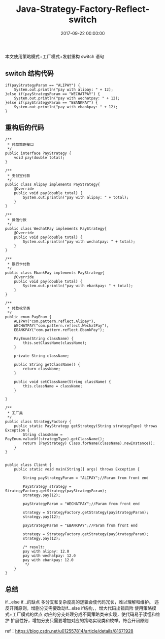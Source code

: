 ﻿---
title: Java-Strategy-Factory-Reflect-switch
date: 2017-09-22 00:00:00
categories: Java
tags:
    - Java
    - Strategy
    - Factory
---

本文使用策略模式+工厂模式+发射重构 switch 语句

<!-- more -->

## switch 结构代码

```
if(payStrategyParam == "ALIPAY") {
    System.out.println("pay with alipay: " + 12);
}else if(payStrategyParam == "WECHATPAY") {
    System.out.println("pay with wechatpay: " + 12);
}else if(payStrategyParam == "EBANKPAY") {
    System.out.println("pay with ebankpay: " + 12);
}
```

## 重构后的代码

```
/**
 * 付款策略接口
 */
public interface PayStrategy {
    void pay(double total);
}

/**
 * 支付宝付款
 */
public class Alipay implements PayStrategy{
    @Override
    public void pay(double total) {
        System.out.println("pay with alipay: " + total);
    }
}

/**
 * 微信付款
 */
public class WechatPay implements PayStrategy{
    @Override
    public void pay(double total) {
        System.out.println("pay with wechatpay: " + total);
    }
}

/**
 * 银行卡付款
 */
public class EbankPay implements PayStrategy{
    @Override
    public void pay(double total) {
        System.out.println("pay with ebankpay: " + total);
    }
}

/**
 * 付款枚举类
 */
public enum PayEnum {
    ALIPAY("com.pattern.reflect.Alipay"),
    WECHATPAY("com.pattern.reflect.WechatPay"),
    EBANKPAY("com.pattern.reflect.EbankPay");

    PayEnum(String className) {
        this.setClassName(className);
    }

    private String className;
    
    public String getClassName() {
        return className;
    }

    public void setClassName(String className) {
        this.className = className;
    }

}

/**
 * 工厂类
 */
public class StrategyFactory {
    public static PayStrategy getStrategy(String strategyType) throws Exception {
        String className = PayEnum.valueOf(strategyType).getClassName();
        return (PayStrategy) Class.forName(className).newInstance();
    }
}


public class Client {
    public static void main(String[] args) throws Exception {

        String payStrategyParam = "ALIPAY";//Param from front end

        PayStrategy strategy = StrategyFactory.getStrategy(payStrategyParam);
        strategy.pay(12);

        payStrategyParam = "WECHATPAY";//Param from front end

        strategy = StrategyFactory.getStrategy(payStrategyParam);
        strategy.pay(12);

        payStrategyParam = "EBANKPAY";//Param from front end

        strategy = StrategyFactory.getStrategy(payStrategyParam);
        strategy.pay(12);

        /* result:
        pay with alipay: 12.0
        pay with wechatpay: 12.0
        pay with ebankpay: 12.0
         */
    }
}
```

## 总结

if…else if…的缺点
多分支和复杂度高的逻辑会使代码冗长，难以理解和维护。
违反开闭原则，增删分支需要改动if…else if结构，，增大代码出错风险
使用策略模式+工厂模式的优点
对应的分支处理分成不同策略类来实现，使代码易于读懂和维护
扩展性好，增加分支只需要增加对应的策略实现类和枚举。符合开闭原则

ref：https://blog.csdn.net/u012557814/article/details/81671928 

